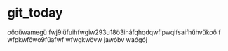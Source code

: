 # git_today
oőoüwamegü
fwj9iüfuihfwgiw293u18ö3iháfqhqdqwfipwqifsaifhűhvűkoő
f
wfpkwfőwo9fűafwf
wfwgkwövw
jawóbv
waógój
